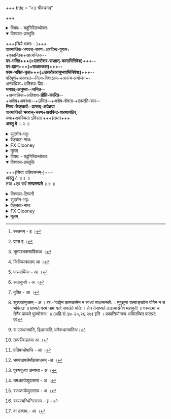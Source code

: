 +++
title = "०३ श्रीवचनम्"

+++

<details><summary>विषयः - यदुगिरिग्रन्थोक्तः</summary>

स्वस्य भगवच्छरणागतिनैरन्तर्यप्रार्थना
</details>

<details open><summary>विश्वास-प्रस्तुतिः</summary>

+++(श्रियै भक्तः - )+++  
पारमार्थिक-भगवच्-चरण+अरविन्द-युगल+  
+एकान्तिक+आत्यन्तिक--  
**पर-भक्ति+++(=उत्तरोत्तर-साक्षात्-काराभिनिवेश)+++--  
पर-ज्ञान+++(=साक्षात्कार)+++--  
परम-भक्ति-कृत+++(=उत्तरोत्तरानुभवाभिनिवेशः)+++**--  
परिपूर्ण+अनवरत--नित्य-विशदतम-+अनन्य-प्रयोजन+-  
अनवधिक+अतिशय-प्रिय--  
**भगवद्-अनुभव--जनित**--  
+अनवधिक+अतिशय-**प्रीति-कारित**--  
+अशेष+अवस्था--+उचित--+अशेष-शेषता-+एकरति-रूप--  
**नित्य-कैङ्कर्य--प्राप्तय्-अपेक्षया**  
पारमार्थिकी **भगवच्-चरण+अरविन्द-शरणागतिर्**  
यथा+अवस्थिता ऽविरता +++(तथा)+++  
**अस्तु मे** ॥ २ ॥  
</details>

<details><summary>सुदर्शन-भट्टः</summary>

<dg 15/>

किमपेक्षितमित्यत्राह **पारमार्थिक** इति ।  
अनुभव-विशेषणम् ।  
परम-पुरुषार्थान्तर्-भूतत्वात्,  
स्वयं परम-पुरुषार्थत्वात्,  
अकृत्रिमत्वाद् वा **पारमार्थिकत्वम्** ।  
अकृत्रिमत्वम् निरुपाधिकत्वम्,  
भक्तिविशेषणं वा **पारमार्थिक**-शब्दः ।  
**चरणारविन्द** इति मातुस् स्तन्यं[^1_pg16] पुत्रस्येव  
शेषभूतस्य प्राप्यम्[^2_pg16] इति भावः ।  

**ऐकान्तिकत्वं** फलान्तरार्थत्वाभावात् भगवद्-एकविषयत्वम् ।  

**आत्यन्तिकत्वम्** अत एव सदानुवृत्तिः, नित्ययुक्त इति यावत्। 

[^1_pg16]: स्स्तनम् - इ ।


[^2_pg16]: प्राप्त इ ।

उत्तरोत्तर-साक्षात्-काराभिनिवेशः **परभक्तिः** ।  
साक्षात्कारः **परज्ञानम्**।  
उत्तरोत्तरानुभवाभिनिवेशः **परमभक्तिः** ।

परिपूर्णत्वादिपदषट्कम् अनुभवविशेषणम् । परव्यूहादि सर्वावस्थ भगवद्विषयत्वं परिपूर्णत्वम्, सकृत्वव्यावृत्त्यर्थम् अनवरतत्वम् । अविरतेच्छा-वधिमत्वव्युदासाय नित्यत्वम् । विरतनित्यत्वव्युदासाय अनवरतत्वम् । स्नानाग्निहोत्रादिकं हि विरतनित्यम् । परोक्षत्वव्युदासाय विशदतमत्वम् । रऱ.'प्रपत्तेः क्वचिदप्येवं परापेक्षा न विद्यते, सा हि सर्वत्र सर्वेषां सर्वकामफलप्रदा ॥ (सन. सं.) इत्य्-आदिभिस्सर्वाभिमतसाधनत्वावगतेः, सर्वफलसाधारणमपि चरमश्लोकविधेयं तत्र प्रकृतोपायविरोधिपापनिवर्तनरूपोदाहरणविशेषे प्रदर्शयामास। इह तु साध्यान्तरसाधनान्तररहितमन्त्रविवरणप्रवृत्तत्वात्, प्राप्तिविरोधिनिरसनार्थतया उदाहरति । 'तस्मान्नोपाय भक्त्यादिक मिहोच्यत[^1_pg18]' इति सिद्धम् । परभक्त्यादिभिस्साध्यमनुभवादिकं तदभावेऽपि मे प्रपत्तिमात्रेण भवत्विति विवक्षायां प्रस्तुतविरोधाभावेऽपि, वक्ष्यमाणानुसारेण विवक्षान्तरं दर्शितम् । 'आर्तोपच्छन्दनं गद्यं भाष्यन्तु पररञ्जनम् । इत्याविलधियोऽप्येवं प्रसीदेयुः प्रमाणतः' ॥ पुनश्च मुक्तानुभवं परिपूर्णेत्यादिभिः षड्भिः विशिनष्टि । अत्र हि मुमुक्षूणां भगवदनुभवविशेषेषु यथासम्भवं सुकृततारतम्येन परिमिताकारगोचरत्वम्, खद्योतस्फुरणवत् सान्तरत्वम्, कञ्चित्कालम्[^2_pg18] निरन्तरत्वेऽपि सारस्वतस्रोतोन्यायेन विच्छिन्नप्रवाहत्वम्, सामान्यतस्सर्वविषयत्वेऽपि परोक्षरूपत्वम्, स्वयम्प्रियत्वेऽपि मधुरभेषजनयेन मुक्तिरूपस्वप्रयोजन साधनत्वबुध्या उपादेयत्वम्, अत एव सावधिकरसत्वञ्च स्यात् , निश्शेषनिवृत्तप्रतिबन्धस्य तु न तथेति भावः ।

[^1_pg18]: भूतपरभक्त्यादिकअ ।

[^2_pg18]: किञ्चित्कालम् आ ।

<dg 18/>

प्रयोजनान्तरार्थत्वव्युदासाय **अनन्यप्रयोजनत्वम्** । तत्र हेतुः **अनवधिकातिशयप्रियत्वम्** । प्रयोजनान्तरत्वाभावेऽपि सावधिकातिशयप्रियत्वव्युदासार्थम्, अनवधिकातिशयप्रियत्वमुक्तम् । ईदृशानुभवेन जनिताऽनवधिकातिशयप्रीतिः - 'अहो मया ईदृशानुभवो लब्धः' इति पूर्वानुभवलब्धविषयनिरवधिकातिशयानुकूलप्रीतिसन्तानरूपा । तया अनुकारितम् ।

**अशेषावस्थाः** - आस्थानान्तःपुरस्थित्य्-आदयः ।  
**अशेष**-शब्दः छत्र-चामर-कळाची+++(=हस्त-जङ्घ)+++--पादुका-ग्रहण--ताम्बूल-दानादि-परः ।  

अनन्त-वैनतेयादीनां सर्वविध-कैङ्कर्य-प्राप्ताव् अपि  
कैङ्कर्यं प्रतिनियतं दृश्यते,  
तत्-कथम् इति शङ्कायाम् आह **रतिरूप** इति ।  
स्वेन कृतत्वेऽपि परप्रीतिरेव फलम् ।  
'प्रहर्षयिष्यामि' इति ह्युच्यते,  
तस्माद्-अन्यकृतत्वेऽपि कैङ्कर्यस्य तज्-जनित-पर-प्रीतिं दृष्ट्वा  
स्वकृतत्वे सतीव प्रीतिस्  
सर्वेषां जायत इति  
तादृश-प्रीतिरूपं कैङ्कर्यम् इत्य् अर्थः, इति मन्त्रचतुर्थ्यर्थोक्तिः ।+++(5)+++

**पारमार्थिकी** इति तमःकार्य-व्युदासाय ।  
आनुकूल्यादि-शरीरवती, तद्धि तस्या उपायान्तरेभ्यः व्यावृत्तं स्वरूपम् । यथावस्थिता इति रजःकार्य व्युदासाय । प्रपत्तव्यविषयसम्बन्धरूपः प्रकारः । तत्साहित्यमभिप्रेतम् । शरणवरणानर्हे शरण्यत्वधीर्हि अयथावस्थिता स्यात् ।

**अविरता** आफलसिद्धेर् अविश्रान्ता ।  
अव्यवहित-साधनम् इत्य् अर्थः ।  
व्यवहितसाधनं हि मध्ये साधनान्तर-प्राचुर्ये स्वयं विरतं स्यात् । 
</details>



<details><summary>वेङ्कट-नाथः</summary>

तत्किमत्रापेक्षितमित्यत्राह -पारमार्थिक इति । **पारमार्थिक**-शब्दस्य चरणारविन्दविशेषणत्वे **अर्थ**-शब्द प्रयोजनवाची । पारमार्थिकम्[^4_pg15] - परमार्थ इत्यर्थः ।

[^1_pg15]: इयमपि आ ।


[^2_pg15]: सेयम् अ ।


[^3_pg15]: देवीम् आ ।


[^4_pg15]: पारमार्थिकः - आ ।

यद्वा, परमप्रयोजनभूताऽनुभवग्राह्यं परमभोग्यमित्यर्थः । एतेन परभक्त्यादिजननार्हत्वं व्यज्यते । निर्दोषगुणवत्स्वामिचरणयोस्सेवकस्य भक्तयतिशयः स्यादित्यभिप्रायेण **भगवञ्चरण**-शब्दः । अरविन्दत्वरूपणञ्च उपायदशायामपि स्वादुत्वसूचकम् 'स भ्रातुश्चरणौ गाढम्' (रा. अयो. ३१-२) 'यावन्न चरणौ भ्रातुः' (रा. अयो.९८-८) । 'तस्य ताम्रतलौ तात! चरणौ सुप्रतिष्ठितौ । सुजातमृदुरक्ताभिरङ्गुलीभिरलङ्कृतौ ॥ प्रयतेन मया मूर्ध्ना गृहीत्वा ह्यभिवन्दितौ' ॥ (म.भा.आर.१८६-११९,१२०) इत्य्-आदि-ष्विव अन्योन्ययोगादपि शोभमानत्वद्योतनाय **युगल**-शब्दः । **पारमार्थिक**-शब्दस्य परभक्त्यादिविशेषणत्वे अनुभवविशेषणत्वेऽपि परमप्रयोजनत्वं, भ्रमकैतवराहित्यं वा विवक्षितम् । ऐकान्तिकत्वं प्रयोजनान्तरानन्वयेन तदेकनियतत्वम्, तत एव नित्यानुवृत्तत्वम् आत्यन्तिकत्वम् । अन्यार्थत्वे हि तत्सिद्धौ निवर्तेत । निरतिशयत्वम् आत्यन्तिकत्वम् इति चाहुः ।

<dg 16/>

अत्र **परभक्तिः** उत्तरोत्तरसाक्षात्कारेच्छात्मिका धीः, सा च 'या प्रीतिः ' (वि.पु.१-१९-२०) इत्य्-आदि-ष्विव विषयस्वभावजा, न त्विष्टसाधनत्वबुद्धिजा । परज्ञानम् - उत्तरोत्तरसाक्षात्कारः । साक्षात्कृते निरन्तरानुबुभूषा परमभक्तिः । अनुभवस्त्विह अनुकूलतमत्वेन साक्षात्कार एव । नित्यानां मुक्तानाञ्च नित्यानुवृत्तैक रूपानुभवः[^1_pg17] क्षणभेदेन परभक्तित्वाद्याकारभेदैश्च विकल्प्यते । पूर्वपूर्वक्षणेषु उत्तरोत्तरक्षणावच्छिन्नस्वरूपस्य इष्टतमत्वमभिप्रेत्य कृतत्वव्यपदेशः । तस्य मुख्यत्वन्तु योगविशेषजन्यानुभवे । ननु इहोपायभूतपरभक्त्यादिभिः मुक्त[^2_pg17] दशानुभवस्य कृतत्वं मुख्यमेवास्तु, तथासति उपरि श्लोकत्रयोदितज्ञानस्य स्थानत्रयोदितपरभक्तेश्च प्रार्थनमुपपद्येत । तदर्थञ्च यथाभाष्यं सम्प्रतिपन्नाङ्गप्रपत्तिरिह प्रार्थिता स्यात् ? मैवम्, 'प्रकृतिं स्थूलसूक्ष्मरूपां विसृज्य तदानीमेव मत्प्रसादलब्धमच्चरणारविन्दयुगलैकान्तिकात्यन्तिकपरभक्तिपरज्ञान' इत्य्-आदि-वक्ष्यमाण सरूपतया तदनुगुणमिह व्याख्यातुमुचितत्वात् उदाहृतः ।

[^1_pg17]: रूपानुभवे - अ ।


[^2_pg17]: मुक्ति - आ ।


'अहमस्म्यपराधानामालयोऽकिञ्चनोऽगतिः । त्वमेवोपायभूतो मे भवेति प्रार्थनामतिः ॥ शरणागतिरित्युक्ता सा देवेऽस्मिन् प्रयुज्यताम् । तस्यानुबन्धाः पाप्मानस्सर्वे नश्यन्ति तत्क्षणात्' ॥ (अहि.सं.३७-३०,३१) इति । अत्रापि 'त्वमेवोपायभूतो मे भव' इत्य्-आदिभिः, न्यासात्मकत्वं सूच्यते । 'तेषान्तु तपसां न्यासमतिरिक्तं तपश्श्रुतम्' (अहि. सं. ३७-३६) । इति चाह, **न्यास**-शब्दस्य चात्र शरणागतिविषयत्वं दर्शितम् 'निक्षेपापरपर्यायो न्यासः पञ्चाङ्गसंयुतः । सन्यासस्त्याग इत्युक्तश्शरणागतिरित्यपि ॥ इति । (ल.तं. १७-७४) 'न्यास इत्याहुर्मनीषिणो ब्रह्माणम्' (महाना.उ.६३-७९) इत्यत्र **न्यास**-शब्दसामानाधिकरण्यन्त्वन्यपरम् । एवं स्वतन्त्रप्रपत्तिसिद्धौ 'भक्तया परमया वाऽपि प्रपत्त्या वा महामते ! । प्राप्योऽहं नान्यथा प्राप्यो मम कैङ्कर्यलिप्सुभिः' ॥ इति विकल्पोऽपि व्यवस्थितविषय उपपद्यते । श्लोकत्रयोदितज्ञानादिकमप्यत्र स्वयम्प्रयोजनतया प्रार्थ्यत इति न विरोधः । न च प्रपत्तिस्वातन्त्र्ये भाष्यविरोधः । तथा हि 'चतुर्विधा भजन्ते मां जनास्सुकृतिनोऽर्जुन'! (भ.गी. ७ - १६) इत्य्-आदि-नोपासनस्येव, प्रपदनस्यापि 'तावदार्तिस्तथा वाञ्छा तावन्मोहस्तथाऽसुखम् । यावन्न याति शरणं त्वामशेषाघनाशनम्' ॥ (वि.पु.१-९-७३)




**भगवत्प्रपत्तेः स्वतन्त्रतया मोक्षसाधनत्वस्थापनम्॥**  
न च भगवत्प्रपत्तेस्स्वतन्त्रतया मोक्षसाधनत्वं नास्तीति वाच्यम्, श्रुतिस्मृतिभगवच्छास्त्रेषु तत्स्वातन्त्र्यदृष्टेः । 'यो ब्रह्माणम्' (श्वे.उ.६-१८) इत्य्-आदिके हि श्वेताश्वतरमन्त्रे हिरण्यगर्भादिकारणभूतपरमपुरुषशरणागतिः मुमुक्षुणा अनुष्ठेयेति प्रतीयते । न च क्वचिदङ्गत्वदर्शनात् गुरुलघुविकल्पानुपपत्तेश्च व्यवहितसाधनत्वं कल्प्यम्, अधिकारिभेदेन व्यवस्थापनात् । तथा च उपबृंहितं ब्राह्मे पुराणे 'शरणं त्वां प्रपन्ना ये ध्यानयोगविवर्जिताः । तेऽपि मृत्युमतिक्रम्य यान्ति तद्वैष्णवं पदम्' ॥ इति । (ब्रा पु. ५३) अहिर्बुध्न्ये च स्पष्टमुक्तम्[^3_pg17]

[^3_pg17]: सुस्पष्टमुक्तम् - अ । रऱ.-'यद्येन कामकामेन न साध्यं साधनान्तरैः । मुमुक्षुणा यत्साङ्ख्येन योगेन न च भक्तितः ॥ प्राप्यते परमं धाम यतो नावर्तते यतिः । तेन तेनाप्यते तत्तन्न्यासेनैव महामुने! ॥ परमात्मा च तेनैव प्राप्यते पुरुषोत्तमः' ॥ (अहि.सं.३७-२५,२६,२७) इति । प्रपपत्तियोगश्च अविलम्बित फलप्रद एवं


<dg 17/>


अत्र प्रीतिहेतुत्वाभिधानेऽपि तदर्थबुध्या उपादेयत्वाभावादनन्यप्रयोजनत्वमविरुद्धम् । तत्र हेतुः अनवधिकातिशयप्रियत्वम् । भगवदनुभव इत्यनेन मुक्तौ पाषाणकल्पत्वपक्षः । स्वात्ममात्रानुभवनिर्गुणप्राप्त्यादिवादश्च व्युदस्यते । सर्वविशिष्टब्रह्मानुभवे प्रधानानुभाव्यञ्च व्यञ्जितम् । अत्र अनुभवजनितप्रीतिर्नाम 'निरतिशयानुकूलोऽयं विषयो मया अनुभूयते' इति । स्वयमपि निरतिशयानुकूल्यवती कृतार्थता बुद्धिः । 'कृतार्थोऽस्मी त्यमन्यत' इतिवत् । सा च सामग्र्यनुवृत्त्या प्रतिक्षणभाविनी प्रवाहविच्छेदरहिता चेत्येके । अन्ये तु प्रीतेस्स्वरूपतोऽनुवृत्तत्वेऽपि पूर्ववदनुभवस्यैव प्रयोज्यप्रयोजकाकारविभागेन जन्यजनकवाचोयुक्तिः इति । अस्याश्च प्रीतेः अनवधिकातिशयत्वं प्रीत्यन्तरापेक्षया निकृष्टत्वविरहात् । ईश्वरस्य नित्यानामपि हि न मुक्तेभ्योऽतिशयिता प्रीतिः । 'श्रोत्रियस्य चाकामहतस्य (तै. उ. आन. ८) 'भोगमात्रसाम्यलिङ्गाञ्च' (ब्र.सू.४-४-२१) इति समानभोगव्यवस्थापनात्, ईश्वरनित्यमुक्तभोगानाम् उपचयापचयतारतम्यवादयोः अपन्यायमूलत्वाञ्च । कैङ्कर्यस्य भगवदिच्छाकारितत्वेऽपि 'प्रहर्षयिष्यामि' (स्तो.र.४६) इति, तत्प्रीत्युद्देशेन प्रवृत्तत्वेऽपि प्रीतिकारिता इत्य्-आदि-ना 'यथार्हं केशवे वृत्तिम्' (म.भा.उ.३९-३८) इति न्यायात् प्रीतेः प्रेरकत्वातिशयेन स्वरसप्रवृत्तिर्नियोगनैरपेक्ष्यञ्च द्योत्यते । एवं प्रीत्या प्रवृत्तस्यापि कैङ्कर्यविशेषेषु स्वाम्यभिमतिविशेषास्त्वनुरोधनीयाः। तादृशमेव च कैङ्कर्यम्, 'एतत्सामगायन्नास्ते', (तै.उ. भृ.१०) 'जक्षत्क्रीडन् रममाणः स्त्रीभिर्वा , (छां. उ. ८-१२-३) अशेषावस्थोचित-अशेषशेषतैकरतिरुप


'स यदि पितृलोककामो भवति' (छां. उ.८-२-१) इत्य्-आदि-ष्वप्युक्तम् । **अशेषावस्था**-शब्देन परव्यूहादयः स्थानासनशयनादयः जगत्सृष्ट्यादयश्च भगवतोऽवस्थाः, स्वस्य च सशरीरत्वाशरीरत्वानेकशरीरत्वरूपा गृह्यन्ते, कैङ्कर्यस्य तत्तदवस्थोचितत्वं, यथालोकं यथागमं च चामरग्रहणादिना भोक्तृतया भोग्यतया च सन्निधाय कृतत्वात् । अशेषशेषता आत्मनः आत्मीयस्य च सर्वस्य परशेषभावः । यद्वा, सर्वप्रकारशेषवृत्तिः । अनन्तगरुडादिप्रतिनियताधिकारकृत्येषु मुक्तस्येच्छाविरहात्, इष्यमाणेष्वपि सर्वेषु 'स एकधा भवति'[^1_pg19] (छां.उ.७-२६-२) 'तावन्ति चक्रे रूपाणि भगवान् देवकीसुतः', इति प्रकारेण शेषशेषिणोः यथाभिमतरूपपरिग्रहेण मुक्तस्य स्वाभिमतसर्वशेषवृत्तिस्स्यादेव । तस्याम् **एक**-शब्देन स्वप्रयोजनप्राधान्यव्युदासः । अथवा, नित्यानां मुक्तानाञ्च भगवत्प्रीतिफलासु सर्वासु शेषवृत्तिषु परकृतासु स्वकृतासु च प्रीत्यविशेषो विवक्षितः । 'नित्याभिवाञ्छितपरस्परनीचभावैः) (वै स्त.७७) 'याभिस्त्वं स्तनबाहुदृष्टिभिरिव' (श्रीगु.र.को.२६) इत्य्-आदि-न्यायाच्च । एकरूपा वा रतिः एकरतिः, कालभेदेन सङ्कोचाद्यभावात् । रतिरिह प्रीतिरिच्छा वा, तया हेतुभूतया कैङ्कर्यं निरूप्यत इत्यभिप्रायेण **रूप**-शब्दः । शेषतैकरतिः इत्येतत् श्रीवैकुण्ठगद्ये 'परिचर्यैकमनोरथः' इत्यनेन विवृतम् । **अत्रानुभवरतिकैङ्कर्य**-शब्देषु ज्ञानचिकीर्षाप्रयत्नक्रमश्च प्रकाशितः । यद्वा, शेषतैकरतिरेव कैङ्कर्यप्रधानं स्वरूपम्, तत्परिवाहतया[^2_pg19] तु व्यापारान्तराणि भवन्तीत्यभिप्रायः । प्राकृतप्रलयादिष्वपि अविच्छिन्नप्रवाह तया अत्रत्यकैङ्कर्याव्ध्यावृत्यर्थं

[^1_pg19]: स एकधाभवति, द्विधाभवति,अनेकधाभवतिअ।


[^2_pg19]: तत्परीवाहतया आ ।

<dg 19/>


नित्यत्वोक्तिः 'प्रलये न व्यथन्ति च' (भ.गी. १४२) इति हि गीतम् । स्वामिसमादेशापेक्षी तच्चोदितकारी किङ्करः, तस्य वृत्तिः कैङ्कर्यम् । तस्य अन्यैर्दुष्प्रापत्वेन अलभ्यलाभत्वसूचनार्थम्, इतःपूर्वं प्राप्तेरभावादप्राप्त प्राप्तिपक्षव्युदासेन अपेक्षार्हत्वज्ञापनार्थञ्च अधिकः **प्राप्ति**-शब्दः । 'सम्पद्याविर्भावः' (ब्र.सू. ४-४-१) इत्य्-आदिकं हि नित्यसिद्धेष्वेवाकारेषु मुख्यम्, न तु साध्ये निरङ्कुशविकासे तत्पूर्वक व्यापारे च । तत्र तु निवृत्त प्रतिबन्धस्वरूपोपाधि[^1_pg20] कत्वसूचनार्थम् । 'आविस्स्युर्मम सहजकैङ्कर्यविधयः' (अ.श्लो.३) इत्यभियुक्तैरुक्तम् ।  
'आत्माभिमानानुगुणपुरुषार्थव्यवस्थया ।  
भगवत्पारतन्त्र्यादि प्रबुद्धस्य सुखायते ॥  
परेच्छायत्तभूम्नोऽपि स्वेच्छाया अविघाततः ।  
'सर्वं परवशं दुःखम्' (म.स्मृ.४-१६०) इत्याद्यं नात्र बाधकम्' ॥  
'स्वतश्शेषत्वकैङ्कर्ये न कुत्राप्यसुखावहे ।  
कर्मजत्वात्तथात्वस्य लोके च व्यभिचारतः ॥  
महानन्दमहिम्ना च प्राग्दुःखावेक्षणादपि ।  
मोहदुःखे तदा स्यातामिति मूढस्य जल्पितम् ॥  
सुखस्य मोहनत्वञ्च तामसत्वाद्युपाधिभिः ।  
सुखाय च भवेत्क्वापि पूर्वदुःखावमर्शनम् ॥

[^1_pg20]: प्रतिबन्धोपाधि - आ ।


<dg 20/>


एवमिह अपेक्षया इत्यन्तं व्याख्येये सोपबृंहणचतुर्थ्यभिप्रेतस्य प्रपञ्चनम् । भगवत एव शरणत्वे वक्तव्येऽपि, दिव्यविग्रहस्य शरण्य गुणादिव्यञ्जकत्वम् । चरणग्रहणस्य कृपोत्तम्भकत्वातिशयेन अनतिक्रमण हेतुत्वञ्चाभिप्रेत्य **चरण**-शब्दः । **अरविन्द**-शब्दः उपायदशायामपि भोग्यत्वं सूचयति । अत्र भगवच्छब्दः निरपेक्षरक्षणौपयिकाकारपौष्कल्यप्रदर्शकः । कृत्स्नविदपि भाष्यकारः प्रश्रयप्रकाशनाय पारमार्थिकी, यथावस्थिता इति सामान्यतो निर्दिशति । 'त्वमेव वरं वृणीष्व यं त्वं मनुष्याय हिततमं मन्यसे', (कौषी.उ.१) 'यद्धितं मम देवेश ! तदाज्ञापय माधव !' (जि. स्तो. १-१८) इतिवत् । एतेन भगवत्प्रपत्तिर्मोक्षसाधनत्वम्[^1_pg21] इत्येतावन्मया निर्णीतम् । सा यत्स्वरूपा यत्प्रकारे ति च न जाने, अतस्त्वयैव वत्सलतया मोक्षार्थ भगवत्प्रपत्तेस्स्वरूपादिकं यथाप्रमाणं ज्ञापयित्वा अनुष्ठापनीयोऽहम् इति विशेषनिष्कर्षरहितानामपि विज्ञापनप्रकारश्शिक्षितो भवति । एवं सामान्यत उक्तेऽपि सर्वज्ञा सर्वहितैषिणी देवी स्वयमेव सर्वं विधास्यतीति तात्पर्यम् । 'देवानां गुह्यम्' (महाना.उ.१० २२) इत्याद्युक्तं गोपनीयतमत्वम्, तत एव तत्र तत्र तदनुगुणनिर्देशः प्रपत्तिस्वरूपादेर्दुरवगाहत्वञ्च सामान्यनिर्देशेन द्योत्यते । ननु सर्वलोकसर्वागमप्रसिद्धायाः प्रपत्तेः कथं दुरवगाहत्वम् ? इत्थम्, - केचित् भक्तिप्रपत्त्योर्व्यतिकरितप्रयोगादैक्यमिच्छन्ति । लक्षणभेदाद्भेदमिच्छन्तोऽपि केचित् स्वातन्त्र्येण मुक्तिसाधनत्वं नानुमन्यन्ते ।

[^1_pg21]: भगवत्प्रपत्तेर्मोक्षसाधनम् -अ ।

<dg 21/>

अन्ये तु, स्वातन्त्र्याभ्युपगमेऽपि 'षड्विधा शरणागतिः' (अहि.सं.३७-२९) इति वचनानुरोधादाग्रेयादिषट्कवत् सम्भूय साधकत्वमाहुः । तत्रैव षण्णां प्रत्येकं साधनत्वमपरे । तेष्वेव यथेष्टं केचित्कतिपयो पेक्षया कतिपयपरिग्राहिणः । नियतैकसङ्ग्रहेऽपि स्वरूपन्यासमात्रत्वम् । प्रार्थनाभरन्यासयोरन्यतरमात्रत्वम् । तयोरेव यथेष्टमङ्गाङ्गित्वम्, विकल्पं वा केचिदाहुः । इतरे च प्रपत्तेरविधेयज्ञानरूपत्वम्, अनिवारणादिरूपत्वम्, दक्षिणाज्ञादिहेतुकभरन्यासाविशिष्टत्वम्, अनङ्गत्वं, द्वित्राद्यङ्गत्वम्, सर्वधर्मस्वरूपत्यागाद्यङ्गकत्वम्, भक्तियोगवत् आप्रयाणादनुवर्तनीयत्वम्, भक्तियोगाद्यङ्गकत्वम्, आरब्धकार्यपुण्यपापनिवर्तनाक्षमत्वम्, किं बहुना? गृहागमनाऽञ्जलिप्रणामादिमात्रताञ्च प्रतिपादयन्ति । एवं विप्रतिपत्तियोग्यतया दुष्करः प्रपत्तेर्निष्कर्षः । स तर्हि कथं स्यात् ? उच्यतेतत्र तावत् भक्त्यैक्यादिपक्षान्निक्षेपरक्षादिषु निराकार्ष्म ! षाड्विध्योक्तिरपि 'न्यासः पञ्चाङ्गसंयुतः' (ल.तं.१७-७४) इतिवचनबलादष्टाङ्गयोगोक्तिवदाङ्गाङ्गिसमुञ्चयेन स्थापिता । अत एव हि 'षडङ्गं तमुपायञ्च' (ल.तं. १७-५९) इत्य्-आदिकमपि सङ्गच्छते, स्वरूपन्यासस्य अत्रापेक्षितत्वेऽपि 'आत्मात्मीयभरन्यासः, (ल.तं.१७-७९) 'त्वयि निहितभरोऽस्मि सोऽहं यतः', (व.स्त.९१) 'तव भरोहमकारिषि धार्मिकैः' (श्रीरं. स्त. २-१०२) इत्य्-आदि-प्रमाणसम्प्रदायैः भरन्यासप्राधान्यं सिद्धम् । यद्यप्युक्तं भरतमुनिना 'अनन्यसाध्ये स्वाभीष्टे महाविश्वासपूर्वकम् । तदेकोपायतायाञ्चा प्रपत्तिश्शरणागतिः' ॥ (भरतमुनिवाक्यम्) इति । यदपि च अहिर्बुध्न्येन 'प्रार्थनामतिश्शरणागतिः' (अहि.सं. ३७-३१) इति । तत्रापि पूर्वोक्तप्रमाणानुसारात्, अनन्यसाध्यत्वतदेकोपायत्वोक्तितात्पर्याच्च, प्रार्थनापूर्वकभरन्यासात्मकत्वसिद्धिरित्येषा दिक् । अतो दुरवगाहत्वद्योतनाय पारमार्थिकी इत्य्-आदि-सामान्यनिर्देश उपपन्न इति । एवमीदृशभरन्यासात्मकतया शरण्यत्वोपयुक्ताकारविशिष्टपरतत्वविषयतया च निरूप्यायामस्यां प्रपत्तौ, स्वरूपतो विषयतश्च तमः कार्यवैपरीत्य विरहः पारमार्थिकत्वम् । प्रकारतोऽङ्गतश्च रजःकार्यप्रकारान्यथाभावराहित्यम्, यथाप्रमाणं फलसङ्गकर्तृत्वादित्यागश्च अत्र यथावस्थितत्वम् । राजस-तामसबुद्धिप्रकारश्च 'यया धर्ममधर्मञ्च' (भ.गी.१८-३१) 'अधर्मं धर्ममिति या' (भ.गी. १८-३२) इति श्लोकाभ्यां गीतः । एतेन अनाप्तागमसिद्धत्वम्, नित्यागमसिद्धत्वेऽपि पुरुषबुध्यन्यथा[^1_pg22] कल्पित त्वञ्च निरस्तं भवति । एवन्तु व्याख्यातं व्यासायैः - 'पारमार्थिकी इति तमःकार्यव्युदासः[^2_pg22] । आनुकूल्यादि शरीरवती च सा । तद्धि तस्या उपायान्तरेभ्यो व्यावृत्तं स्वरूपम् । यथावस्थित इति रजःकार्यव्युदासः[^3_pg22]। प्रपत्तव्यविषय सम्बन्धरूपः प्रकारः, तत्साहित्यमभिप्रेतम् । शरणवरणानर्हे शरण्यत्वधीर्हि अयथावस्थिता स्यात्' इति । अविरता - आमोक्षदानादविश्रान्तव्यापारेत्यर्थः । व्यापारश्चात्र शरण्यप्रसाद विशेष एव । 'सकृदेव हि शास्त्रार्थः', (ल.तं.१७-९०) 'सकृदेव प्रपन्नाय' (रा.यु.१८-३३) 'ननु प्रपन्नस्सकृदेव नाथ!' (स्तो.र.६४) इत्य्-आदि-बलादङ्गत स्स्वरूपतो वा अनुवृत्तिरिह न विवक्षिता । व्याख्येये 'प्रपद्ये' इति वर्तमान निर्देशस्तु अनुष्ठानकालाभिप्रायः । व्यापारानुवृत्तिकथनात्तु भाष्योदाहृत भक्त्यङ्गप्रपत्तिव्यवच्छेदः । सा हि मध्ये साधनरूपं साध्यान्तरमुत्पाद्य विरतव्यापारा भवति, तदेव तु मुक्तिं साधयति । अस्त्वित्याशासनेन भगवत्प्रपत्तेस्स्वरूपतोऽपि स्वादुतमत्वं सूच्यते । **मे** अकिञ्चनतमस्य अनन्यशरणस्य । 

[^1_pg22]: पुरुषबुध्या अन्यथा - अ ।


[^2_pg22]: तमःकार्यव्युदासाय - अ ।

[^3_pg22]: रजःकार्यव्युदासाय - अ ।
</details>

<details><summary>FX Clooney</summary>

Pray Thee, bless my sincere and real SaraNAgati at the lotus feet of BhagavAn so that it may become well and truly performed with all its angAs (formalities) and be continued, without interruption till the goal of PurushArtha is reached.

This is with the object of securing for myself  
the privilege of the occupation of ever-service to the Lord (i.e.).,  
the satisfaction derived in all forms and kinds of service always suited to the conditions and circumstances for the moments  
and which is the result of boundless intense devotion born out of the experience of enjoyment of the Lord that is, the unbounded limitless,  
unselfish love for no other end but that of service direct to Him,  
-- A love perfect, enjoyed fully in all His manifestations, not only now but continuously without any interruption--  
this again promoted by the sincere one-pointed and ever intense para bhakti (i.e, the desire for His Vision), para jn~Ana (direct perception of God), parama bhakti (the longing to have that perception continued for ever) --  
Bhakti at the lotus feet of the Lord.  
(This prayer to SrI is acceded by Her).
</details>

<details><summary>मूलम्</summary>

पारमार्थिक भगवच्चरणारविन्दयुगल ऐकान्तिकात्यन्तिक परभक्ति परज्ञान परमभक्तिकृत परिपूर्णानवरत नित्यविशदतम अनन्यप्रयोजन अनवधिकातिशयप्रिय भगवदनुभवजनित अनवधिकातिशय प्रीतिकारित अशेषावस्थोचित अशेषशेषतैकरतिरूप नित्यकैङ्कर्यप्राप्त्यपेक्षया पारमार्थिकी भगवच्चरणारविन्द शरणागतिः यथावस्थिता अविरता अस्तु मे ।
</details>

<details><summary>विषयः - यदुगिरिग्रन्थोक्तः</summary>

प्रार्थनायाः भगवता सफलीकरणम्
</details>


<details open><summary>विश्वास-प्रस्तुतिः</summary>

+++(श्रियाः प्रतिवचनम्-)+++  
**अस्तु** ते ॥ ३ ॥  
तया +एव सर्वं **सम्पत्स्यते** ॥ ४ ॥  
</details>

<details><summary>विश्वास-टिप्पनी</summary>

केचन - "तत्-सम्बन्ध-सम्बन्धिनिस्तरणम् अपि सर्वशब्दाभिप्रेतम्" इति सुदर्शनभट्टवचनेन  

> रामानुजस्य सानुग-प्रपत्तेः परम्, तत्-सम्बन्धतस् तत्-प्रशिष्यादीनाम् अपि प्रपत्तिर् जातैव 

इत्य् आचक्षते। 

"भगवच्-चरण+अरविन्द-शरणागतिर् … अस्तु मय्"  
इति प्रार्थिते  
"तया +एव सर्वं सम्पत्स्यते"  
इति श्री-वचनेन   
सुदर्शन-भट्टेन   
"स्व-सम्बन्धि-सम्बन्धि-निस्तरणम्"   
इति वदता   
"भगवच्-चरण-शरणागती रामानुज-सम्बन्धि-सम्बन्धीनाम् अप्य् अनुगृहीतम्" इत्य् अभिप्रायः,  
न तु "तैः शर्णागतिर् अनपेक्षितम्" इति विवक्षितं भाति ।
</details>


<details><summary>सुदर्शन-भट्टः</summary>

**साक्षाद् अस्तु मे । अस्तु ते** - इति  
'तेन मैत्री भवतु ते ' (रा. सुं. २१-२०) इत्य्-आदि-मानगत्या निश्चित्येति केचित् ।

स्व-सम्बन्धि-सम्बन्धि-निस्तरणम्[^1_pg23] अपि **सर्व**-शब्दाभिप्रेतम् । 

[^1_pg23]: स्वसम्बन्धिनिस्तरण - इ ।

</details>

<details><summary>वेङ्कट-नाथः</summary>

<dg 22/>
एवं विज्ञापिताया विष्णुपत्न्याः प्रतिवचनं निबध्नाति - **अस्तु ते** इति । रावणेऽपि 'तेन मैत्री भवतु ते' (रा. सुं. २१-२०) इति

वादिन्याश्शरणागतविषये कैमुत्यसिद्धमिदं वरप्रदानवाक्यमित्युत्प्रेक्ष्य प्रोक्तम्[^2_pg23] । ते मयि न्यस्तभरस्य मया स्वीकृतभरस्य च । 'उपायदानमेतस्यास्तदिदं प्रतिसम्मतम् । यथा तस्याः प्रसीदन्त्या हारदानं हनूमते' ॥ इति । भगवत्प्रपत्तेः पूर्वोक्त-नित्यकैङ्कर्य-प्राप्ति-पर्यन्त-फलाविनाभावम् आहतयैव सर्वं सम्पत्स्यते इति । एवकारेण अत्र उपायान्तरव्यवधाननैरपेक्ष्यं द्योत्यते । यद्वा अस्तु ते इत्येतावतैव पर्याप्ते तयैव इत्य्-आदिकं विभीषणसहागतराक्षसन्यायेन यथाभिमतानुबन्धिरक्षणाभिप्रायम् । अथवा, श्लोकत्रयोदित ज्ञानित्वादिकमत्र परत्र च यत्प्रार्थयिष्यते, तत्सर्वमिह **सर्व**-शब्दार्थः । 

उक्तेन सह वक्ष्यमाणम् अनुक्तञ्च  
अनुबन्धि-रक्षणम् अभिमतत्वाविशेषात् सङ्कलय्य प्रोच्यते ।  

**सम्पत्स्यते** इति भविष्यन्-निर्देशः -  
प्रपत्त्यनन्तर-क्षण-प्रभृति-तत्-तद्-उचित-कालाभिप्रायः ।  

वदान्यत्व-व्यञ्जकञ् चेदं वाक्यद्वयम्,  
'प्रियवाग्दानशीलो हि वदान्यः' (हला को. २-२११) । 


[^2_pg23]: वा उक्तम् - आ ।

</details>



<details><summary>FX Clooney</summary>

(So shall it be Thus done, All is attained).
</details>

<details><summary>मूलम्</summary>

अस्तु ते । तयैव सर्वं संपत्स्यते ।
</details>

